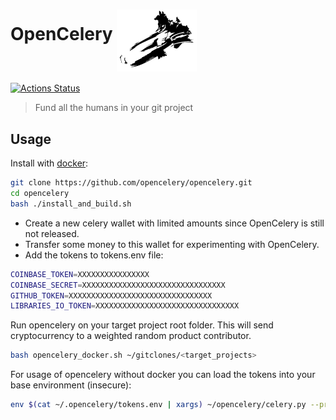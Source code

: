  

# OpenCelery <img align="middle" src="./docs/celery_logo.svg" width="128"> 

[![Actions Status](https://github.com/protontypes/opencelery/workflows/docker_run/badge.svg)](https://github.com/protontypes/opencelery/actions)   

> Fund all the humans in your git project

## Usage

Install with [docker](https://docs.docker.com/install/linux/docker-ce/ubuntu/):

```bash
git clone https://github.com/opencelery/opencelery.git
cd opencelery
bash ./install_and_build.sh
```
* Create a new celery wallet with limited amounts since OpenCelery is still not released.
* Transfer some money to this wallet for experimenting with OpenCelery.
* Add the tokens to tokens.env file:

```bash
COINBASE_TOKEN=XXXXXXXXXXXXXXXX
COINBASE_SECRET=XXXXXXXXXXXXXXXXXXXXXXXXXXXXXXXX
GITHUB_TOKEN=XXXXXXXXXXXXXXXXXXXXXXXXXXXXXXXX
LIBRARIES_IO_TOKEN=XXXXXXXXXXXXXXXXXXXXXXXXXXXXXXXX
```

Run opencelery on your target project root folder. This will send cryptocurrency to a weighted random product contributor.

```bash
bash opencelery_docker.sh ~/gitclones/<target_projects>
```

For usage of opencelery without docker you can load the tokens into your base environment (insecure):

```bash
env $(cat ~/.opencelery/tokens.env | xargs) ~/opencelery/celery.py --project=$PROJECT_DIR_TO_SCAN
```
